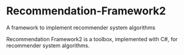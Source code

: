 Recommendation-Framework2
=========================

A framework to implement recommender system algorithms

Recommendation Framework2 is a toolbox, implemented with C#, for recommender system algorithms.

